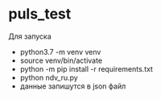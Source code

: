 # puls_test

Для запуска


- python3.7 -m venv venv
- source venv/bin/activate
- python -m pip install -r requirements.txt
- python ndv_ru.py
- данные запишутся в json файл
